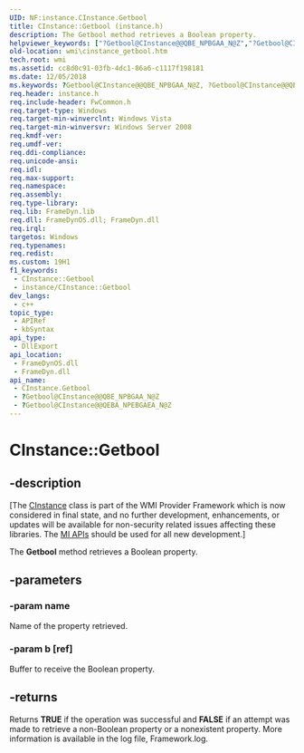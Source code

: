 ```yaml
---
UID: NF:instance.CInstance.Getbool
title: CInstance::Getbool (instance.h)
description: The Getbool method retrieves a Boolean property.
helpviewer_keywords: ["?Getbool@CInstance@@QBE_NPBGAA_N@Z","?Getbool@CInstance@@QEBA_NPEBGAEA_N@Z","CInstance interface [Windows Management Instrumentation]","Getbool method","CInstance.Getbool","CInstance::Getbool","Getbool","Getbool method [Windows Management Instrumentation]","Getbool method [Windows Management Instrumentation]","CInstance interface","_hmm_cinstance_getbool","instance/CInstance::Getbool","wmi.cinstance_getbool"]
old-location: wmi\cinstance_getbool.htm
tech.root: wmi
ms.assetid: cc8d0c91-03fb-4dc1-86a6-c1117f198181
ms.date: 12/05/2018
ms.keywords: ?Getbool@CInstance@@QBE_NPBGAA_N@Z, ?Getbool@CInstance@@QEBA_NPEBGAEA_N@Z, CInstance interface [Windows Management Instrumentation],Getbool method, CInstance.Getbool, CInstance::Getbool, Getbool, Getbool method [Windows Management Instrumentation], Getbool method [Windows Management Instrumentation],CInstance interface, _hmm_cinstance_getbool, instance/CInstance::Getbool, wmi.cinstance_getbool
req.header: instance.h
req.include-header: FwCommon.h
req.target-type: Windows
req.target-min-winverclnt: Windows Vista
req.target-min-winversvr: Windows Server 2008
req.kmdf-ver: 
req.umdf-ver: 
req.ddi-compliance: 
req.unicode-ansi: 
req.idl: 
req.max-support: 
req.namespace: 
req.assembly: 
req.type-library: 
req.lib: FrameDyn.lib
req.dll: FrameDynOS.dll; FrameDyn.dll
req.irql: 
targetos: Windows
req.typenames: 
req.redist: 
ms.custom: 19H1
f1_keywords:
 - CInstance::Getbool
 - instance/CInstance::Getbool
dev_langs:
 - c++
topic_type:
 - APIRef
 - kbSyntax
api_type:
 - DllExport
api_location:
 - FrameDynOS.dll
 - FrameDyn.dll
api_name:
 - CInstance.Getbool
 - ?Getbool@CInstance@@QBE_NPBGAA_N@Z
 - ?Getbool@CInstance@@QEBA_NPEBGAEA_N@Z
---
```


# CInstance::Getbool


## -description

<p class="CCE_Message">[The <a href="https://docs.microsoft.com/windows/desktop/api/instance/nl-instance-cinstance">CInstance</a> class 
    is part of the WMI Provider Framework which is now considered in final state, and no further development, 
    enhancements, or updates will be available for non-security related issues affecting these libraries. The 
    <a href="https://docs.microsoft.com/previous-versions/windows/desktop/wmi_v2/windows-management-infrastructure">MI APIs</a> should be used for all new 
    development.]

The <b>Getbool</b> method retrieves a Boolean property.

## -parameters

### -param name

Name of the property retrieved.

### -param b [ref]

Buffer to receive the Boolean property.

## -returns

Returns <b>TRUE</b> if the operation was successful and <b>FALSE</b> if an attempt was made to retrieve a non-Boolean property or a nonexistent property. More information is available in the log file, Framework.log.

